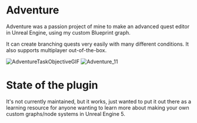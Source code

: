 # Adventure
Adventure was a passion project of mine to make an advanced quest editor in Unreal Engine, using my custom Blueprint graph.

It can create branching quests very easily with many different conditions. It also supports multiplayer out-of-the-box.

![AdventureTaskObjectiveGIF](https://github.com/OlssonDev/Adventure/assets/101010793/eb636552-539f-4668-b8f2-0842a8d1620c)
![Adventure_11](https://github.com/OlssonDev/Adventure/assets/101010793/ebead749-60a9-4998-87e7-d9c89f1af360)

# State of the plugin

It's not currently maintained, but it works, just wanted to put it out there as a learning resource for anyone wanting to learn more about making your own custom graphs/node systems in Unreal Engine 5.
